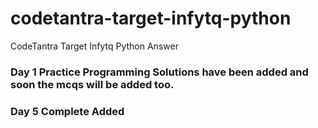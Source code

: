 # codetantra-target-infytq-python
CodeTantra Target Infytq Python Answer
### Day 1 Practice Programming Solutions have been added and soon the mcqs will be added too.
### Day 5 Complete Added
